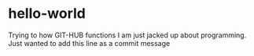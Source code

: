 # hello-world
Trying to how GIT-HUB functions
I am just jacked up about programming.
Just wanted to add this line as a commit message
